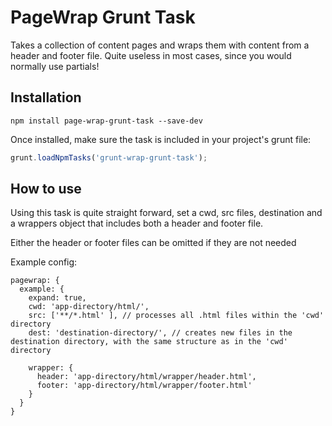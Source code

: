 PageWrap Grunt Task
===============

Takes a collection of content pages and wraps them with content from a header and footer file.
Quite useless in most cases, since you would normally use partials!

## Installation

```shell
npm install page-wrap-grunt-task --save-dev
```

Once installed, make sure the task is included in your project's grunt file:

```js
grunt.loadNpmTasks('grunt-wrap-grunt-task');
```

## How to use

Using this task is quite straight forward, set a cwd, src files, destination and a wrappers object that includes both a header and footer file.

Either the header or footer files can be omitted if they are not needed

Example config:

```
pagewrap: {
  example: {
    expand: true,
    cwd: 'app-directory/html/',
    src: ['**/*.html' ], // processes all .html files within the 'cwd' directory
    dest: 'destination-directory/', // creates new files in the destination directory, with the same structure as in the 'cwd' directory
  
    wrapper: {
      header: 'app-directory/html/wrapper/header.html',
      footer: 'app-directory/html/wrapper/footer.html'
    }
  }
}
